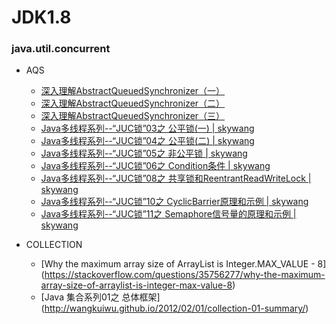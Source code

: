 # JDK1.8
### java.util.concurrent
- AQS
  - [深入理解AbstractQueuedSynchronizer（一）](http://ideabuffer.cn/2017/03/15/%E6%B7%B1%E5%85%A5%E7%90%86%E8%A7%A3AbstractQueuedSynchronizer%EF%BC%88%E4%B8%80%EF%BC%89/)
  - [深入理解AbstractQueuedSynchronizer（二）](http://ideabuffer.cn/2017/03/19/%E6%B7%B1%E5%85%A5%E7%90%86%E8%A7%A3AbstractQueuedSynchronizer%EF%BC%88%E4%BA%8C%EF%BC%89/)
  - [深入理解AbstractQueuedSynchronizer（三）](http://ideabuffer.cn/2017/03/20/%E6%B7%B1%E5%85%A5%E7%90%86%E8%A7%A3AbstractQueuedSynchronizer%EF%BC%88%E4%B8%89%EF%BC%89/)
  - [Java多线程系列--“JUC锁”03之 公平锁(一) | skywang](http://wangkuiwu.github.io/2012/08/13/juc-lock03/)
  - [Java多线程系列--“JUC锁”04之 公平锁(二) | skywang](http://wangkuiwu.github.io/2012/08/13/juc-lock04/)
  - [Java多线程系列--“JUC锁”05之 非公平锁 | skywang](http://wangkuiwu.github.io/2012/08/13/juc-lock05/)
  - [Java多线程系列--“JUC锁”06之 Condition条件 | skywang](http://wangkuiwu.github.io/2012/08/13/juc-lock06/)
  - [Java多线程系列--“JUC锁”08之 共享锁和ReentrantReadWriteLock | skywang](http://wangkuiwu.github.io/2012/08/13/juc-lock08/)
  - [Java多线程系列--“JUC锁”10之 CyclicBarrier原理和示例 | skywang](http://wangkuiwu.github.io/2012/08/13/juc-lock10/)
  - [Java多线程系列--“JUC锁”11之 Semaphore信号量的原理和示例 | skywang](http://wangkuiwu.github.io/2012/08/13/juc-lock11/)

- COLLECTION
  - [Why the maximum array size of ArrayList is Integer.MAX\_VALUE - 8] (https://stackoverflow.com/questions/35756277/why-the-maximum-array-size-of-arraylist-is-integer-max-value-8)
  - [Java 集合系列01之 总体框架] (http://wangkuiwu.github.io/2012/02/01/collection-01-summary/)
